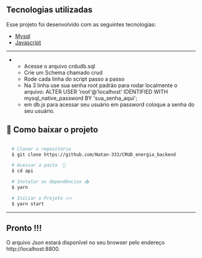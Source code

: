 ## Tecnologias utilizadas

Esse projeto foi desenvolvido com as seguintes tecnologias:

- [Mysql](https://www.mysql.com/)
- [Javascript](https://www.javascript.com/)

---

* - Acesse o arquivo crdudb.sql
  - Crie um Schema chamado crud
  - Rode cada linha do script passo a passo 
  - Na 3 linha use sua senha root padrão para rodar localmente o arquivo: ALTER USER 'root'@'localhost' IDENTIFIED WITH mysql_native_password BY 'sua_senha_aqui';
  - em db.js para acessar seu usuário em password coloque a senha do seu usuário.

## 📁 Como baixar o projeto

```bash

  # Clonar o repositório
  $ git clone https://github.com/Natan-333/CRUD_energia_backend

  # Acessar a pasta  💪
  $ cd api

  # Instalar as dependências 📥
  $ yarn

  # Iniciar o Projeto 🔥🔥
  $ yarn start
```
---

## Pronto !!!
O arquivo Json estará disponível no seu browser pelo endereço http://localhost:8800.


